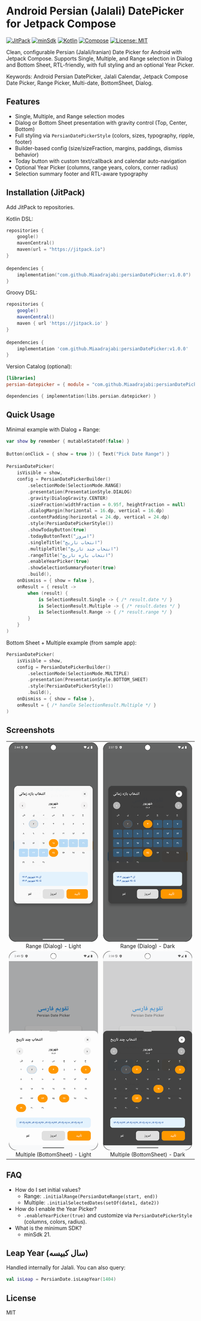 # Android Persian (Jalali) DatePicker for Jetpack Compose

[![JitPack](https://jitpack.io/v/Miaadrajabi/persianDatePicker.svg)](https://jitpack.io/#Miaadrajabi/persianDatePicker) [![minSdk](https://img.shields.io/badge/minSdk-21-brightgreen.svg)](https://developer.android.com) [![Kotlin](https://img.shields.io/badge/Kotlin-2.0.0-7f52ff.svg)](https://kotlinlang.org) [![Compose](https://img.shields.io/badge/Jetpack%20Compose-Material3-blue.svg)](https://developer.android.com/jetpack/compose) [![License: MIT](https://img.shields.io/badge/License-MIT-yellow.svg)](LICENSE)

Clean, configurable Persian (Jalali/Iranian) Date Picker for Android with Jetpack Compose. Supports Single, Multiple, and Range selection in Dialog and Bottom Sheet, RTL-friendly, with full styling and an optional Year Picker.

Keywords: Android Persian DatePicker, Jalali Calendar, Jetpack Compose Date Picker, Range Picker, Multi-date, BottomSheet, Dialog.

## Features
- Single, Multiple, and Range selection modes
- Dialog or Bottom Sheet presentation with gravity control (Top, Center, Bottom)
- Full styling via `PersianDatePickerStyle` (colors, sizes, typography, ripple, footer)
- Builder-based config (size/sizeFraction, margins, paddings, dismiss behavior)
- Today button with custom text/callback and calendar auto-navigation
- Optional Year Picker (columns, range years, colors, corner radius)
- Selection summary footer and RTL-aware typography

## Installation (JitPack)

Add JitPack to repositories.

Kotlin DSL:
```kotlin
repositories {
    google()
    mavenCentral()
    maven(url = "https://jitpack.io")
}

dependencies {
    implementation("com.github.Miaadrajabi:persianDatePicker:v1.0.0")
}
```

Groovy DSL:
```groovy
repositories {
    google()
    mavenCentral()
    maven { url 'https://jitpack.io' }
}

dependencies {
    implementation 'com.github.Miaadrajabi:persianDatePicker:v1.0.0'
}
```

Version Catalog (optional):
```toml
[libraries]
persian-datepicker = { module = "com.github.Miaadrajabi:persianDatePicker", version = "v1.0.0" }
```
```kotlin
dependencies { implementation(libs.persian.datepicker) }
```

## Quick Usage
Minimal example with Dialog + Range:
```kotlin
var show by remember { mutableStateOf(false) }

Button(onClick = { show = true }) { Text("Pick Date Range") }

PersianDatePicker(
    isVisible = show,
    config = PersianDatePickerBuilder()
        .selectionMode(SelectionMode.RANGE)
        .presentation(PresentationStyle.DIALOG)
        .gravity(DialogGravity.CENTER)
        .sizeFraction(widthFraction = 0.95f, heightFraction = null)
        .dialogMargin(horizontal = 16.dp, vertical = 16.dp)
        .contentPadding(horizontal = 24.dp, vertical = 24.dp)
        .style(PersianDatePickerStyle())
        .showTodayButton(true)
        .todayButtonText("امروز")
        .singleTitle("انتخاب تاریخ")
        .multipleTitle("انتخاب چند تاریخ")
        .rangeTitle("انتخاب بازه تاریخ")
        .enableYearPicker(true)
        .showSelectionSummaryFooter(true)
        .build(),
    onDismiss = { show = false },
    onResult = { result ->
        when (result) {
            is SelectionResult.Single -> { /* result.date */ }
            is SelectionResult.Multiple -> { /* result.dates */ }
            is SelectionResult.Range -> { /* result.range */ }
        }
    }
)
```

Bottom Sheet + Multiple example (from sample app):
```kotlin
PersianDatePicker(
    isVisible = show,
    config = PersianDatePickerBuilder()
        .selectionMode(SelectionMode.MULTIPLE)
        .presentation(PresentationStyle.BOTTOM_SHEET)
        .style(PersianDatePickerStyle())
        .build(),
    onDismiss = { show = false },
    onResult = { /* handle SelectionResult.Multiple */ }
)
```

## Screenshots
<table>
  <tr>
    <td align="center">
      <img src="./rangepicker_light.png" alt="android persian datepicker dialog range light" width="360" />
      <br/>Range (Dialog) - Light
    </td>
    <td align="center">
      <img src="./rangepicker_dialog_dark.png" alt="android persian datepicker dialog range dark" width="360" />
      <br/>Range (Dialog) - Dark
    </td>
  </tr>
  <tr>
    <td align="center">
      <img src="./multi_select_light.png" alt="android persian datepicker bottomsheet multi light" width="360" />
      <br/>Multiple (BottomSheet) - Light
    </td>
    <td align="center">
      <img src="./mutlti_picker_dark.png" alt="android persian datepicker bottomsheet multi dark" width="360" />
      <br/>Multiple (BottomSheet) - Dark
    </td>
  </tr>
</table>

## FAQ
- How do I set initial values?
  - Range: `.initialRange(PersianDateRange(start, end))`
  - Multiple: `.initialSelectedDates(setOf(date1, date2))`
- How do I enable the Year Picker?
  - `.enableYearPicker(true)` and customize via `PersianDatePickerStyle` (columns, colors, radius).
- What is the minimum SDK?
  - minSdk 21.

## Leap Year (سال کبیسه)
Handled internally for Jalali. You can also query:
```kotlin
val isLeap = PersianDate.isLeapYear(1404)
```

## License
MIT
